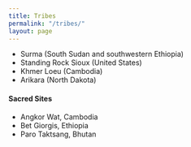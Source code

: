 ```yaml
---
title: Tribes
permalink: "/tribes/"
layout: page
---
```


- Surma (South Sudan and southwestern Ethiopia)
- Standing Rock Sioux (United States)
- Khmer Loeu (Cambodia)
- Arikara (North Dakota)

#### Sacred Sites

- Angkor Wat, Cambodia
- Bet Giorgis, Ethiopia
- Paro Taktsang, Bhutan